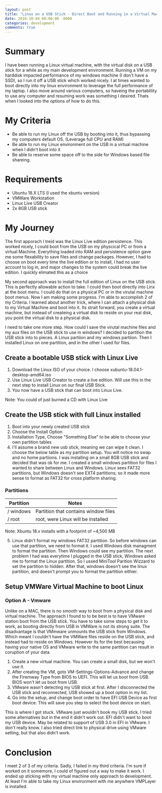 ```yaml
---
layout: post
title: "Linux on a USB Stick - Direct Boot and Running in a Virtual Machine the same Linux Environment"
date: 2018-10-04 00:00:00 -0000
categories: development
comments: true
---
```


# Summary
I have been running a Linux virtual machine, with the virtual disk on a USB stick for a while as my main development environment. Running a VM on my harddisk impacted performance of my windows machine (I don't have a SSD), so I run it off a USB stick which worked nicely. I at times wanted to boot directly into my linux environment to leverage the full performance of my laptop. I also move around various computers, so haveing the portablility to use any computer and resuming work was something I desired. Thats when I looked into the options of how to do this.

# My Criteria
* Be able to run my Linux off the USB by booting into it, thus bypassing my computers default OS. (Leverage full CPU and RAM)
* Be able to run my Linux environment on the USB in a virtual machine when I didn't boot into it
* Be able to reserve some space off to the side for Windows based file shareing.

# Requirements
* Ubuntu 18.X LTS  (I used the xbuntu version)
* VMWare Workstation
* Linux Live USB Creator 
* 2x 8GB USB stick

# My Journey
The first apporach I treid was the Linux Live edition persistence. This worked nicely, I could boot from the USB on my physcical PC or from a virtual Machine. Everything loaded into RAM and persistence option gave me some flexability to save files and change packages. However, I had to choose on boot every time the live edition or to install, I had no user account to log in, and major changes to the system could break the live edition. I quickly elimated this as a choice

My second approach was to install the full edition of Linux on the USB stick. This is perfectly allowable action to take. I could then boot directly into Linx at the boot menu. I could do that on a physical PC or in the virutal machine boot menus. Now I am making some progress. I'm able to accomplish 2 of my Criteria. I learned about another trick, where I can attach a physical disk to my Virtual Machine and boot into it. Its strait forward, you create a virtual machine, but instead of createing a virtual disk to reside on your real disk, you point the virtual disk to a physical disk.  

I need to take one more step. How could I save the virutal machine files and my aux files on the USB stick to use in windows? I decided to partition the USB stick into to pieces. A Linux partiion and my windows partiion. Then I installed Linux on one partition, and in the other I used for files. 

## Create a bootable USB stick with Linux Live
1) Download the Linux ISO of your choice. I choose xubuntu-18.04.1-desktop-amd64.iso
2) Use Linux Live USB Creator to create a live edition. Will use this in the next step to install Linux on our final USB Stick.
3) You now have a USB stick that can boot into Linux Live.

Note: You could of just burned a CD with Linux Live

## Create the USB stick with full Linux installed
1) Boot into your newly created USB stick
2) Choose the Install Option
3) Installation Type, Choose "Something Else" to be able to choose your own partition tables
4) I'll assume a brand new usb stick, meaning we can wipe it clean. I choose the below table as my partition setup. You will notice no swap and no home partiions. I was installing on a small 8GB USB stick and decided that was ok for me. I created a small windows partition for files I wanted to share between Linux and Windows. Linux sees FAT32 partitions, but Windows doesn't see EXT4 partitions; so it made more sense to format as FAT32 for cross platform sharing.

### Partitions

| Partition    | Notes | 
|--------------|-------|
| / windows    | Partition that contains window files |
| / root       | root, were Linux will be installed   |

Note: Xbuntu 18.x installs with a footprint of ~4,500 MB

5) Linux didn't format my windows FAT32 partition. So before windows can use that partition, we need to format it. I used Windows disk managment to format the partition. Then Windows could see my partition. The next problem I had was everytime I plugged in the USB stick, Windows asked me to format the Linux partition. So I ussed MiniTool Parition Wizzard to set the partition to hidden. After that, windows doesn't see the linux partition, and doesn't prompt you to format the partition eithier.

## Setup VMWare Virtual Machine to boot Linux

### Option A - Vmware
Unlike on a MAC, there is no smooth way to boot from a physical disk and virtual machine. The approach I found to to be best is to have VMware station boot from the USB stick. You have to take some steps to get it to work, as booting directly from USB in VMWare is not its strong suite. The disadvantage is that VMmware unmounts the USB stick from Windows. Which meant I couldn't have the VMWare files reside on the USB stick, and instead had to reside on Windows. However its for the best becausing having your native OS and VMware write to the same partition can result in coruption of your data.

1) Create a new virtual machine. You can create a small disk, but we won't use it.
2) After creating the VM, goto VM-Settings-Options-Advance and change the Firemway Type from BIOS to UEFI. This will let us boot from USB. BIOS won't let us boot from USB.
3) VMware wasn't detecting my USB stick at first. After I disconnected the USB stick and reconnected, USB showed up a boot option in my list.
4) Go into the setup, and change boot order to have EFI USB Device as first boot device. This will save you step to select the boot device on start.


This is where I got stuck. VMware just wouldn't book my USB stick. I tried some alternatives but in the end it didn't work out. EFI didn't want to boot my USB device. May be related to support of USB 3.0 in EFI in VMware. I don't really know. I also tried direct link to physical drive using VMware setting, but that also didn't work. 

# Conclusion
I meet 2 of 3 of my criteria. Sadly, I failed in my third criteria. I'm sure if worked on it somemore, I could of figured out a way to make it work. I ended up sticking with my virtual machine only approach to development. At least I'm able to take my Linux environment with me anywhere VMPLayer is installed.
